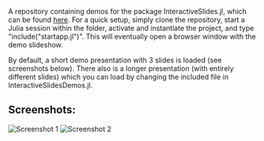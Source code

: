 A repository containing demos for the package InteractiveSlides.jl, which can be found [here](https://github.com/GlobalClimateForum/InteractiveSlides.jl). For a quick setup, simply clone the repository, start a Julia session within the folder, activate and instantiate the project, and type "include("startapp.jl")". This will eventually open a browser window with the demo slideshow.

By default, a short demo presentation with 3 slides is loaded (see screenshots below). There also is a longer presentation (with entirely different slides) which you can load by changing the included file in InteractiveSlidesDemos.jl.

## Screenshots:

![Screenshot 1](https://i.ibb.co/19QcnVx/demo-decision-time.jpg)
![Screenshot 2](https://i.ibb.co/0BG19BX/demo-results.jpg)